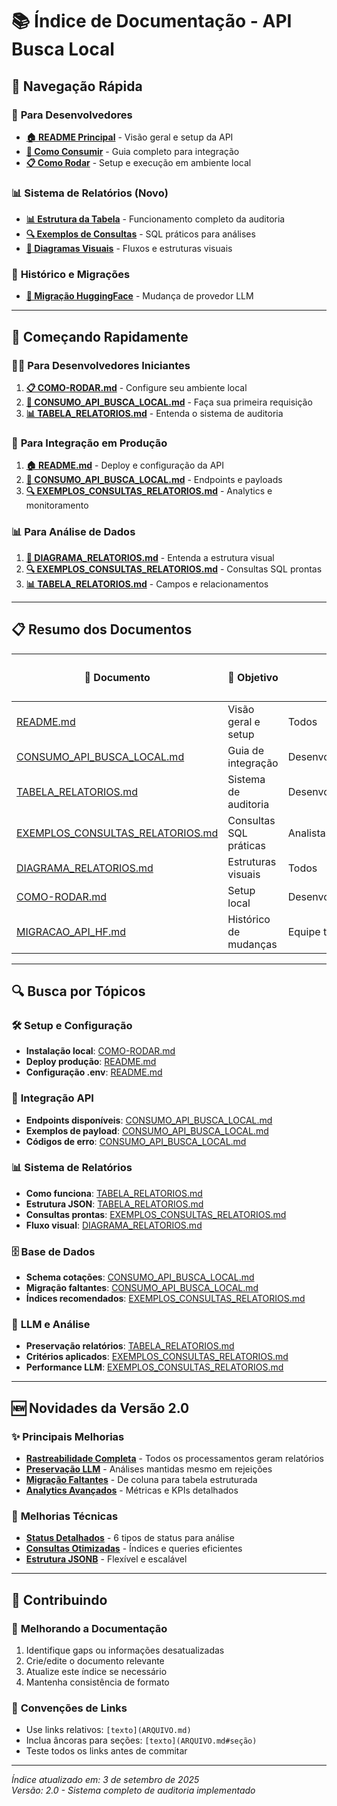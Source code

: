# 📚 Índice de Documentação - API Busca Local

## 🎯 Navegação Rápida

### 📖 **Para Desenvolvedores**
- **[🏠 README Principal](README.md)** - Visão geral e setup da API
- **[🔧 Como Consumir](CONSUMO_API_BUSCA_LOCAL.md)** - Guia completo para integração
- **[📋 Como Rodar](COMO-RODAR.md)** - Setup e execução em ambiente local

### 📊 **Sistema de Relatórios (Novo)**
- **[📊 Estrutura da Tabela](TABELA_RELATORIOS.md)** - Funcionamento completo da auditoria
- **[🔍 Exemplos de Consultas](EXEMPLOS_CONSULTAS_RELATORIOS.md)** - SQL práticos para análises
- **[🎨 Diagramas Visuais](DIAGRAMA_RELATORIOS.md)** - Fluxos e estruturas visuais

### 🔄 **Histórico e Migrações**
- **[🔄 Migração HuggingFace](MIGRACAO_API_HF.md)** - Mudança de provedor LLM

---

## 🚀 Começando Rapidamente

### 👨‍💻 **Para Desenvolvedores Iniciantes**
1. **[📋 COMO-RODAR.md](COMO-RODAR.md)** - Configure seu ambiente local
2. **[🔧 CONSUMO_API_BUSCA_LOCAL.md](CONSUMO_API_BUSCA_LOCAL.md)** - Faça sua primeira requisição
3. **[📊 TABELA_RELATORIOS.md](TABELA_RELATORIOS.md)** - Entenda o sistema de auditoria

### 🏢 **Para Integração em Produção**
1. **[🏠 README.md](README.md)** - Deploy e configuração da API
2. **[🔧 CONSUMO_API_BUSCA_LOCAL.md](CONSUMO_API_BUSCA_LOCAL.md)** - Endpoints e payloads
3. **[🔍 EXEMPLOS_CONSULTAS_RELATORIOS.md](EXEMPLOS_CONSULTAS_RELATORIOS.md)** - Analytics e monitoramento

### 📊 **Para Análise de Dados**
1. **[🎨 DIAGRAMA_RELATORIOS.md](DIAGRAMA_RELATORIOS.md)** - Entenda a estrutura visual
2. **[🔍 EXEMPLOS_CONSULTAS_RELATORIOS.md](EXEMPLOS_CONSULTAS_RELATORIOS.md)** - Consultas SQL prontas
3. **[📊 TABELA_RELATORIOS.md](TABELA_RELATORIOS.md)** - Campos e relacionamentos

---

## 📋 Resumo dos Documentos

| 📄 Documento | 🎯 Objetivo | 👥 Público | ⏱️ Tempo Leitura |
|-------------|------------|------------|------------------|
| [README.md](README.md) | Visão geral e setup | Todos | 10 min |
| [CONSUMO_API_BUSCA_LOCAL.md](CONSUMO_API_BUSCA_LOCAL.md) | Guia de integração | Desenvolvedores | 15 min |
| [TABELA_RELATORIOS.md](TABELA_RELATORIOS.md) | Sistema de auditoria | Desenvolvedores/Analistas | 12 min |
| [EXEMPLOS_CONSULTAS_RELATORIOS.md](EXEMPLOS_CONSULTAS_RELATORIOS.md) | Consultas SQL práticas | Analistas/DBAs | 8 min |
| [DIAGRAMA_RELATORIOS.md](DIAGRAMA_RELATORIOS.md) | Estruturas visuais | Todos | 6 min |
| [COMO-RODAR.md](COMO-RODAR.md) | Setup local | Desenvolvedores | 5 min |
| [MIGRACAO_API_HF.md](MIGRACAO_API_HF.md) | Histórico de mudanças | Equipe técnica | 3 min |

---

## 🔍 Busca por Tópicos

### 🛠️ **Setup e Configuração**
- **Instalação local**: [COMO-RODAR.md](COMO-RODAR.md)
- **Deploy produção**: [README.md](README.md#-deploy-independente)
- **Configuração .env**: [README.md](README.md#variáveis-de-ambiente-env)

### 🔌 **Integração API**
- **Endpoints disponíveis**: [CONSUMO_API_BUSCA_LOCAL.md](CONSUMO_API_BUSCA_LOCAL.md#-endpoints-da-api)
- **Exemplos de payload**: [CONSUMO_API_BUSCA_LOCAL.md](CONSUMO_API_BUSCA_LOCAL.md#-exemplos-de-uso)
- **Códigos de erro**: [CONSUMO_API_BUSCA_LOCAL.md](CONSUMO_API_BUSCA_LOCAL.md#-códigos-de-resposta)

### 📊 **Sistema de Relatórios**
- **Como funciona**: [TABELA_RELATORIOS.md](TABELA_RELATORIOS.md#-visão-geral)
- **Estrutura JSON**: [TABELA_RELATORIOS.md](TABELA_RELATORIOS.md#-estrutura-do-json-analise_local)
- **Consultas prontas**: [EXEMPLOS_CONSULTAS_RELATORIOS.md](EXEMPLOS_CONSULTAS_RELATORIOS.md#-consultas-básicas)
- **Fluxo visual**: [DIAGRAMA_RELATORIOS.md](DIAGRAMA_RELATORIOS.md#-fluxograma-de-processamento)

### 🗄️ **Base de Dados**
- **Schema cotações**: [CONSUMO_API_BUSCA_LOCAL.md](CONSUMO_API_BUSCA_LOCAL.md#-esquema-da-base-de-dados)
- **Migração faltantes**: [CONSUMO_API_BUSCA_LOCAL.md](CONSUMO_API_BUSCA_LOCAL.md#-migração-sistema-faltantes)
- **Índices recomendados**: [EXEMPLOS_CONSULTAS_RELATORIOS.md](EXEMPLOS_CONSULTAS_RELATORIOS.md#índices-recomendados)

### 🧠 **LLM e Análise**
- **Preservação relatórios**: [TABELA_RELATORIOS.md](TABELA_RELATORIOS.md#-produtos-encontrados-mas-rejeitados-pela-llm)
- **Critérios aplicados**: [EXEMPLOS_CONSULTAS_RELATORIOS.md](EXEMPLOS_CONSULTAS_RELATORIOS.md#6-critérios-mais-aplicados-pela-llm)
- **Performance LLM**: [EXEMPLOS_CONSULTAS_RELATORIOS.md](EXEMPLOS_CONSULTAS_RELATORIOS.md#7-taxa-de-sucesso-da-llm-por-período)

---

## 🆕 Novidades da Versão 2.0

### ✨ **Principais Melhorias**
- **[Rastreabilidade Completa](TABELA_RELATORIOS.md#-benefícios-da-nova-estrutura)** - Todos os processamentos geram relatórios
- **[Preservação LLM](TABELA_RELATORIOS.md#-produtos-encontrados-mas-rejeitados-pela-llm)** - Análises mantidas mesmo em rejeições
- **[Migração Faltantes](CONSUMO_API_BUSCA_LOCAL.md#-migração-sistema-faltantes)** - De coluna para tabela estruturada
- **[Analytics Avançados](EXEMPLOS_CONSULTAS_RELATORIOS.md#-performance-e-métricas)** - Métricas e KPIs detalhados

### 🔧 **Melhorias Técnicas**
- **[Status Detalhados](DIAGRAMA_RELATORIOS.md#-status-possíveis-e-cores)** - 6 tipos de status para análise
- **[Consultas Otimizadas](EXEMPLOS_CONSULTAS_RELATORIOS.md#-dicas-de-performance)** - Índices e queries eficientes
- **[Estrutura JSONB](TABELA_RELATORIOS.md#-estrutura-do-json-analise_local)** - Flexível e escalável

---

## 🤝 Contribuindo

### 📝 **Melhorando a Documentação**
1. Identifique gaps ou informações desatualizadas
2. Crie/edite o documento relevante
3. Atualize este índice se necessário
4. Mantenha consistência de formato

### 🔗 **Convenções de Links**
- Use links relativos: `[texto](ARQUIVO.md)`
- Inclua âncoras para seções: `[texto](ARQUIVO.md#seção)`
- Teste todos os links antes de commitar

---

*Índice atualizado em: 3 de setembro de 2025*  
*Versão: 2.0 - Sistema completo de auditoria implementado*
